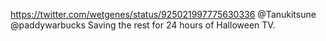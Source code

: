 https://twitter.com/wetgenes/status/925021997775630336 @Tanukitsune @paddywarbucks Saving the rest for 24 hours of Halloween TV.